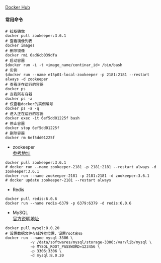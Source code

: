 [Docker Hub](https://hub.docker.com/)

#### 常用命令
```shell script
# 拉取镜像
docker pull zookeeper:3.6.1
# 查看镜像列表
docker images
# 删除镜像
docker rmi 6ad6cb039dfa
# 启动容器
$docker run -i -t <image_name/continar_id> /bin/bash
# 实例
$docker run --name e15p01-local-zookeeper -p 2181:2181 --restart always -d zookeeper
# 查看正在运行的容器
docker ps
# 查看所有容器
docker ps -a
# 仅查看docker的实例编号
docker ps -a -q
# 进入正在运行的容器
docker exec -it 6ef5dd01225f bash
# 停止容器
docker stop 6ef5dd01225f
# 删除容器
docker rm 6ef5dd01225f
```

* zookeeper  
[参考地址](https://www.jianshu.com/p/8ed7cb3da787)
```shell script
docker pull zookeeper:3.6.1
# docker run --name zookeeper-2181 -p 2181:2181 --restart always -d zookeeper:3.6.1
docker run --name zookeeper-2181 -p 2181:2181 -d zookeeper:3.6.1
# docker update zookeeper-2181 --restart always
```

* Redis  
```shell script
docker pull redis:6.0.6
docker run --name redis-6379 -p 6379:6379 -d redis:6.0.6
```

* MySQL  
[官方说明地址](https://hub.docker.com/_/mysql)
```shell script
docker pull mysql:8.0.20
# 设置数据文件存储外挂位置，设置root密码
docker run --name mysql-3306 \
           -v /data/softwares/mysql/storage-3306:/var/lib/mysql \
           -e MYSQL_ROOT_PASSWORD=123456 \
           -p 3306:3306 \
           -d mysql:8.0.20
```

